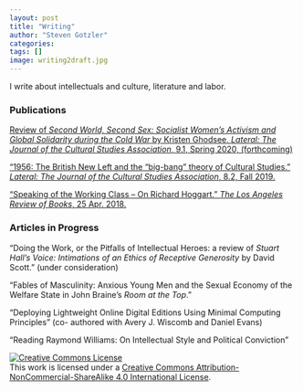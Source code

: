 ```yaml
---
layout: post
title: "Writing"
author: "Steven Gotzler"
categories:
tags: []
image: writing2draft.jpg
---
```


I write about intellectuals and culture, literature and labor.

### Publications
[Review of *Second World, Second Sex: Socialist Women’s Activism and Global Solidarity during the Cold War* by Kristen Ghodsee. *Lateral: The Journal of the Cultural Studies Association*, 9.1, Spring 2020, (forthcoming)](/personal/assets/documents/REVIEW_DRAFT-Ghodsee_SecondWorld_SecondSex.pdf) 

[“1956: The British New Left and the “big-bang” theory of Cultural Studies.” *Lateral: The Journal of the Cultural Studies Association*, 8.2, Fall 2019.](https://csalateral.org/section/years-in-cultural-studies/1956-british-new-left-gotzler/)

[“Speaking of the Working Class – On Richard Hoggart.” *The Los Angeles Review of Books*, 25 Apr. 2018.](https://lareviewofbooks.org/article/speaking-of-the-working-class-on-richard-hoggart/)

### Articles in Progress

“Doing the Work, or the Pitfalls of Intellectual Heroes: a review of *Stuart Hall’s Voice: Intimations of an 
Ethics of Receptive Generosity* by David Scott.” (under consideration)

“Fables of Masculinity: Anxious Young Men and the Sexual Economy of the Welfare State in 
John Braine’s *Room at the Top*.”

“Deploying Lightweight Online Digital Editions Using Minimal Computing Principles” (co-
authored with Avery J. Wiscomb and Daniel Evans)

“Reading Raymond Williams: On Intellectual Style and Political Conviction”

<a rel="license" href="http://creativecommons.org/licenses/by-nc-sa/4.0/"><img alt="Creative Commons License" style="border-width:0" src="https://i.creativecommons.org/l/by-nc-sa/4.0/88x31.png" /></a><br />This work is licensed under a <a rel="license" href="http://creativecommons.org/licenses/by-nc-sa/4.0/">Creative Commons Attribution-NonCommercial-ShareAlike 4.0 International License</a>.
